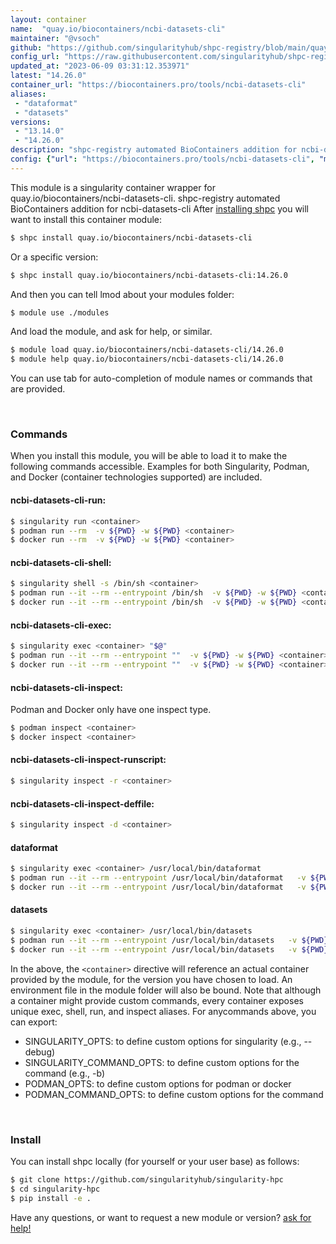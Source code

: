 ```yaml
---
layout: container
name:  "quay.io/biocontainers/ncbi-datasets-cli"
maintainer: "@vsoch"
github: "https://github.com/singularityhub/shpc-registry/blob/main/quay.io/biocontainers/ncbi-datasets-cli/container.yaml"
config_url: "https://raw.githubusercontent.com/singularityhub/shpc-registry/main/quay.io/biocontainers/ncbi-datasets-cli/container.yaml"
updated_at: "2023-06-09 03:31:12.353971"
latest: "14.26.0"
container_url: "https://biocontainers.pro/tools/ncbi-datasets-cli"
aliases:
 - "dataformat"
 - "datasets"
versions:
 - "13.14.0"
 - "14.26.0"
description: "shpc-registry automated BioContainers addition for ncbi-datasets-cli"
config: {"url": "https://biocontainers.pro/tools/ncbi-datasets-cli", "maintainer": "@vsoch", "description": "shpc-registry automated BioContainers addition for ncbi-datasets-cli", "latest": {"14.26.0": "sha256:599d42c3a759c2a4a1425d42c1b65c6dd8d4b4e4b83b44cf12d5fce147f8bf9b"}, "tags": {"13.14.0": "sha256:03bff7f6d75ef7fb00839fb9ab9a5afbe13465905274a1fd4bc2e365ed00338f", "14.26.0": "sha256:599d42c3a759c2a4a1425d42c1b65c6dd8d4b4e4b83b44cf12d5fce147f8bf9b"}, "docker": "quay.io/biocontainers/ncbi-datasets-cli", "aliases": {"dataformat": "/usr/local/bin/dataformat", "datasets": "/usr/local/bin/datasets"}}
---
```


This module is a singularity container wrapper for quay.io/biocontainers/ncbi-datasets-cli.
shpc-registry automated BioContainers addition for ncbi-datasets-cli
After [installing shpc](#install) you will want to install this container module:


```bash
$ shpc install quay.io/biocontainers/ncbi-datasets-cli
```

Or a specific version:

```bash
$ shpc install quay.io/biocontainers/ncbi-datasets-cli:14.26.0
```

And then you can tell lmod about your modules folder:

```bash
$ module use ./modules
```

And load the module, and ask for help, or similar.

```bash
$ module load quay.io/biocontainers/ncbi-datasets-cli/14.26.0
$ module help quay.io/biocontainers/ncbi-datasets-cli/14.26.0
```

You can use tab for auto-completion of module names or commands that are provided.

<br>

### Commands

When you install this module, you will be able to load it to make the following commands accessible.
Examples for both Singularity, Podman, and Docker (container technologies supported) are included.

#### ncbi-datasets-cli-run:

```bash
$ singularity run <container>
$ podman run --rm  -v ${PWD} -w ${PWD} <container>
$ docker run --rm  -v ${PWD} -w ${PWD} <container>
```

#### ncbi-datasets-cli-shell:

```bash
$ singularity shell -s /bin/sh <container>
$ podman run --it --rm --entrypoint /bin/sh  -v ${PWD} -w ${PWD} <container>
$ docker run --it --rm --entrypoint /bin/sh  -v ${PWD} -w ${PWD} <container>
```

#### ncbi-datasets-cli-exec:

```bash
$ singularity exec <container> "$@"
$ podman run --it --rm --entrypoint ""  -v ${PWD} -w ${PWD} <container> "$@"
$ docker run --it --rm --entrypoint ""  -v ${PWD} -w ${PWD} <container> "$@"
```

#### ncbi-datasets-cli-inspect:

Podman and Docker only have one inspect type.

```bash
$ podman inspect <container>
$ docker inspect <container>
```

#### ncbi-datasets-cli-inspect-runscript:

```bash
$ singularity inspect -r <container>
```

#### ncbi-datasets-cli-inspect-deffile:

```bash
$ singularity inspect -d <container>
```


#### dataformat

```bash
$ singularity exec <container> /usr/local/bin/dataformat
$ podman run --it --rm --entrypoint /usr/local/bin/dataformat   -v ${PWD} -w ${PWD} <container> -c " $@"
$ docker run --it --rm --entrypoint /usr/local/bin/dataformat   -v ${PWD} -w ${PWD} <container> -c " $@"
```


#### datasets

```bash
$ singularity exec <container> /usr/local/bin/datasets
$ podman run --it --rm --entrypoint /usr/local/bin/datasets   -v ${PWD} -w ${PWD} <container> -c " $@"
$ docker run --it --rm --entrypoint /usr/local/bin/datasets   -v ${PWD} -w ${PWD} <container> -c " $@"
```



In the above, the `<container>` directive will reference an actual container provided
by the module, for the version you have chosen to load. An environment file in the
module folder will also be bound. Note that although a container
might provide custom commands, every container exposes unique exec, shell, run, and
inspect aliases. For anycommands above, you can export:

 - SINGULARITY_OPTS: to define custom options for singularity (e.g., --debug)
 - SINGULARITY_COMMAND_OPTS: to define custom options for the command (e.g., -b)
 - PODMAN_OPTS: to define custom options for podman or docker
 - PODMAN_COMMAND_OPTS: to define custom options for the command

<br>

### Install

You can install shpc locally (for yourself or your user base) as follows:

```bash
$ git clone https://github.com/singularityhub/singularity-hpc
$ cd singularity-hpc
$ pip install -e .
```

Have any questions, or want to request a new module or version? [ask for help!](https://github.com/singularityhub/singularity-hpc/issues)